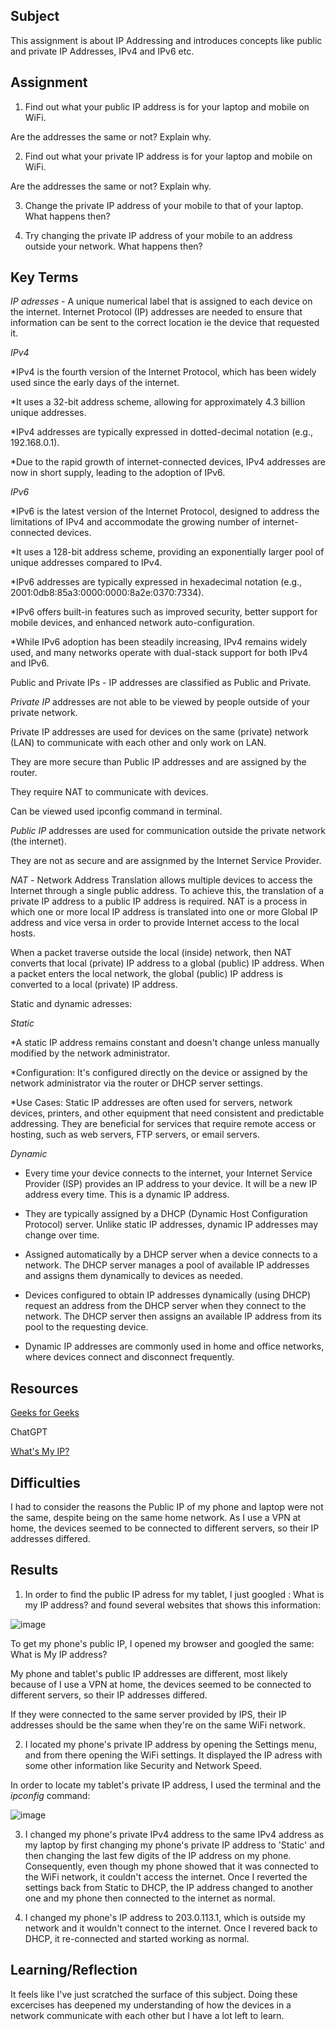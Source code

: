 ## Subject
This assignment is about IP Addressing and introduces concepts like public and private IP Addresses, IPv4 and IPv6 etc.


##  Assignment

1.  Find out what your public IP address is for your laptop and mobile on WiFi.


   Are the addresses the same or not? Explain why.


2.  Find out what your private IP address is for your laptop and mobile on WiFi.


   Are the addresses the same or not? Explain why.


3.  Change the private IP address of your mobile to that of your laptop. What happens then?


4.  Try changing the private IP address of your mobile to an address outside your network. What happens then?




## Key Terms

*IP adresses* - A unique numerical label that is assigned to each device on the internet.  Internet Protocol (IP) addresses are needed to ensure that information can be sent to the correct location ie the device that requested it.


*IPv4*

*IPv4 is the fourth version of the Internet Protocol, which has been widely used since the early days of the internet.

*It uses a 32-bit address scheme, allowing for approximately 4.3 billion unique addresses.

*IPv4 addresses are typically expressed in dotted-decimal notation (e.g., 192.168.0.1).

*Due to the rapid growth of internet-connected devices, IPv4 addresses are now in short supply, leading to the adoption of IPv6.

*IPv6*

*IPv6 is the latest version of the Internet Protocol, designed to address the limitations of IPv4 and accommodate the growing number of internet-connected devices.

*It uses a 128-bit address scheme, providing an exponentially larger pool of unique addresses compared to IPv4.

*IPv6 addresses are typically expressed in hexadecimal notation (e.g., 2001:0db8:85a3:0000:0000:8a2e:0370:7334).

*IPv6 offers built-in features such as improved security, better support for mobile devices, and enhanced network auto-configuration.

*While IPv6 adoption has been steadily increasing, IPv4 remains widely used, and many networks operate with dual-stack support for both IPv4 and IPv6.



Public and Private IPs - IP addresses are classified as Public and Private.  

*Private IP* addresses are not able to be viewed by people outside of your private network.  

Private IP addresses are used for devices on the same (private) network (LAN) to communicate with each other and only work on LAN.

They are more secure than Public IP addresses and are assigned by the router. 

They require NAT to communicate with devices.

Can be viewed used ipconfig command in terminal.

*Public IP* addresses are used for communication outside the private network (the internet).  

They are not as secure and are assignmed by the Internet Service Provider. 

*NAT* - Network Address Translation allows multiple devices to access the Internet through a single public address. To achieve this, the translation of a private IP address to a public IP address is required. NAT is a process in which one or more local IP address is translated into one or more Global IP address and vice versa in order to provide Internet access to the local hosts. 

When a packet traverse outside the local (inside) network, then NAT converts that local (private) IP address to a global (public) IP address. When a packet enters the local network, the global (public) IP address is converted to a local (private) IP address. 


Static and dynamic adresses:

*Static*

*A static IP address remains constant and doesn't change unless manually modified by the network administrator.

*Configuration: It's configured directly on the device or assigned by the network administrator via the router or DHCP server settings.

*Use Cases:  Static IP addresses are often used for servers, network devices, printers, and other equipment that need consistent and predictable addressing.
They are beneficial for services that require remote access or hosting, such as web servers, FTP servers, or email servers.

*Dynamic*  
* Every time your device connects to the internet, your Internet Service Provider (ISP) provides an IP address to your device.  It will be a new IP address every time.  This is a dynamic IP address. 

* They are typically assigned by a DHCP (Dynamic Host Configuration Protocol) server. Unlike static IP addresses, dynamic IP addresses may change over time.

* Assigned automatically by a DHCP server when a device connects to a network. The DHCP server manages a pool of available IP addresses and assigns them dynamically to devices as needed.

* Devices configured to obtain IP addresses dynamically (using DHCP) request an address from the DHCP server when they connect to the network. The DHCP server then assigns an available IP address from its pool to the requesting device.

*  Dynamic IP addresses are commonly used in home and office networks, where devices connect and disconnect frequently.


## Resources

[Geeks for Geeks](https://www.geeksforgeeks.org/difference-between-private-and-public-ip-addresses/)

ChatGPT

[What's My IP?](https://whatsmyip.com/)


##  Difficulties
I had to consider the reasons the Public IP of my phone and laptop were not the same, despite being on the same home network. As I use a VPN at home, the devices seemed to be connected to different servers, so their IP addresses differed.

##  Results

1.   In order to find the public IP adress for my tablet, I just googled : What is my IP address? and found several websites that shows this information:
   

![image](https://github.com/techgrounds/cloud-assignments-E28MS/assets/151161141/4ef2b7c9-73cd-491a-a706-84886eb0c3f5)



To get my phone's public IP, I opened my browser and googled the same: What is My IP address?




My phone and tablet's public IP addresses are different, most likely because of I use a VPN at home, the devices seemed to be connected to different servers, so their IP addresses differed. 


If they were connected to the same server provided by IPS, their IP addresses should be the same when they're on the same WiFi network.  


2.  I located my phone's private IP address by opening the Settings menu, and from there opening the WiFi settings.  It displayed the IP adress with some other information like Security and Network Speed.

In order to locate my tablet's private IP address, I used the terminal and the *ipconfig* command:  


![image](https://github.com/techgrounds/cloud-assignments-E28MS/assets/151161141/135ebfcc-bb3d-4b77-b701-381fab4b27df)

3.  I changed my phone's private IPv4 address to the same IPv4 address as my laptop by first changing my phone's private IP address to 'Static' and then changing the last few digits of the IP address on my phone.  Consequently, even though my phone showed that it was connected to the WiFi network, it couldn't access the internet.  Once I reverted the settings back from Static to DHCP, the IP address changed to another one and my phone then connected to the internet as normal.

4.  I changed my phone's IP address to 203.0.113.1, which is outside my network and it wouldn't connect to the internet.  Once I revered back to DHCP, it re-connected and started working as normal.
  

##  Learning/Reflection
It feels like I've just scratched the surface of this subject.  Doing these excercises has deepened my understanding of how the devices in a network communicate with each other but I have a lot left to learn.

